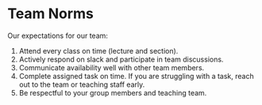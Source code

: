 # Team Norms

Our expectations for our team:

1. Attend every class on time (lecture and section).
2. Actively respond on slack and participate in team discussions.
3. Communicate availability well with other team members. 
4. Complete assigned task on time. If you are struggling with a task, reach out to the team or teaching staff early.
5. Be respectful to your group members and teaching team.
